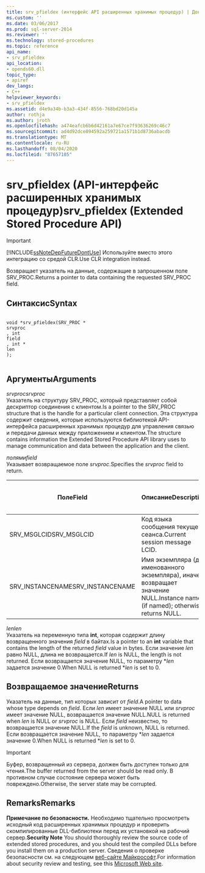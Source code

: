 ```yaml
---
title: srv_pfieldex (интерфейс API расширенных хранимых процедур) | Документы Майкрософт
ms.custom: ''
ms.date: 03/06/2017
ms.prod: sql-server-2014
ms.reviewer: ''
ms.technology: stored-procedures
ms.topic: reference
api_name:
- srv_pfieldex
api_location:
- opends60.dll
topic_type:
- apiref
dev_langs:
- C++
helpviewer_keywords:
- srv_pfieldex
ms.assetid: d4e9a34b-b3a3-434f-8556-768bd20d145a
author: rothja
ms.author: jroth
ms.openlocfilehash: a474eafcb6b6d42161a7e67ce7f93636269c46c7
ms.sourcegitcommit: ad4d92dce894592a259721a1571b1d8736abacdb
ms.translationtype: MT
ms.contentlocale: ru-RU
ms.lasthandoff: 08/04/2020
ms.locfileid: "87657105"
---
```

# <a name="srv_pfieldex-extended-stored-procedure-api"></a><span data-ttu-id="d046d-102">srv_pfieldex (API-интерфейс расширенных хранимых процедур)</span><span class="sxs-lookup"><span data-stu-id="d046d-102">srv_pfieldex (Extended Stored Procedure API)</span></span>
    
> [!IMPORTANT]  
>  [!INCLUDE[ssNoteDepFutureDontUse](../../includes/ssnotedepfuturedontuse-md.md)] <span data-ttu-id="d046d-103">Используйте вместо этого интеграцию со средой CLR.</span><span class="sxs-lookup"><span data-stu-id="d046d-103">Use CLR integration instead.</span></span>  
  
 <span data-ttu-id="d046d-104">Возвращает указатель на данные, содержащие в запрошенном поле SRV_PROC.</span><span class="sxs-lookup"><span data-stu-id="d046d-104">Returns a pointer to data containing the requested SRV_PROC field.</span></span>  
  
## <a name="syntax"></a><span data-ttu-id="d046d-105">Синтаксис</span><span class="sxs-lookup"><span data-stu-id="d046d-105">Syntax</span></span>  
  
```  
  
void *srv_pfieldex(SRV_PROC *   
srvproc  
, int   
field  
, int *   
len  
);  
  
```  
  
## <a name="arguments"></a><span data-ttu-id="d046d-106">Аргументы</span><span class="sxs-lookup"><span data-stu-id="d046d-106">Arguments</span></span>  
 <span data-ttu-id="d046d-107">*srvproc*</span><span class="sxs-lookup"><span data-stu-id="d046d-107">*srvproc*</span></span>  
 <span data-ttu-id="d046d-108">Указатель на структуру SRV_PROC, который представляет собой дескриптор соединения с клиентом.</span><span class="sxs-lookup"><span data-stu-id="d046d-108">Is a pointer to the SRV_PROC structure that is the handle for a particular client connection.</span></span> <span data-ttu-id="d046d-109">Эта структура содержит сведения, которые используются библиотекой API-интерфейса расширенных хранимых процедур для управления связью и передачи данных между приложением и клиентом.</span><span class="sxs-lookup"><span data-stu-id="d046d-109">The structure contains information the Extended Stored Procedure API library uses to manage communication and data between the application and the client.</span></span>  
  
 <span data-ttu-id="d046d-110">*полями*</span><span class="sxs-lookup"><span data-stu-id="d046d-110">*field*</span></span>  
 <span data-ttu-id="d046d-111">Указывает возвращаемое поле *srvproc*.</span><span class="sxs-lookup"><span data-stu-id="d046d-111">Specifies the *srvproc* field to return.</span></span>  
  
|<span data-ttu-id="d046d-112">Поле</span><span class="sxs-lookup"><span data-stu-id="d046d-112">Field</span></span>|<span data-ttu-id="d046d-113">Описание</span><span class="sxs-lookup"><span data-stu-id="d046d-113">Description</span></span>|<span data-ttu-id="d046d-114">Тип возвращаемых данных</span><span class="sxs-lookup"><span data-stu-id="d046d-114">Return-type</span></span>|  
|-----------|-----------------|------------------|  
|<span data-ttu-id="d046d-115">SRV_MSGLCID</span><span class="sxs-lookup"><span data-stu-id="d046d-115">SRV_MSGLCID</span></span>|<span data-ttu-id="d046d-116">Код языка сообщения текущего сеанса.</span><span class="sxs-lookup"><span data-stu-id="d046d-116">Current session message LCID.</span></span>|<span data-ttu-id="d046d-117">ULONG\*</span><span class="sxs-lookup"><span data-stu-id="d046d-117">ULONG\*</span></span>|  
|<span data-ttu-id="d046d-118">SRV_INSTANCENAME</span><span class="sxs-lookup"><span data-stu-id="d046d-118">SRV_INSTANCENAME</span></span>|<span data-ttu-id="d046d-119">Имя экземпляра (для именованного экземпляра), иначе возвращает значение NULL.</span><span class="sxs-lookup"><span data-stu-id="d046d-119">Instance name (if named); otherwise, returns NULL.</span></span>|<span data-ttu-id="d046d-120">WCHAR\*</span><span class="sxs-lookup"><span data-stu-id="d046d-120">WCHAR\*</span></span>|  
  
 <span data-ttu-id="d046d-121">*len*</span><span class="sxs-lookup"><span data-stu-id="d046d-121">*len*</span></span>  
 <span data-ttu-id="d046d-122">Указатель на переменную типа **int**, которая содержит длину возвращенного значения *field* в байтах.</span><span class="sxs-lookup"><span data-stu-id="d046d-122">Is a pointer to an **int** variable that contains the length of the returned *field* value in bytes.</span></span> <span data-ttu-id="d046d-123">Если значение *len* равно NULL, длина не возвращается.</span><span class="sxs-lookup"><span data-stu-id="d046d-123">If *len* is NULL, the length is not returned.</span></span> <span data-ttu-id="d046d-124">Если возвращается значение NULL, то параметру \**len* задается значение 0.</span><span class="sxs-lookup"><span data-stu-id="d046d-124">When NULL is returned \**len* is set to 0.</span></span>  
  
## <a name="returns"></a><span data-ttu-id="d046d-125">Возвращаемое значение</span><span class="sxs-lookup"><span data-stu-id="d046d-125">Returns</span></span>  
 <span data-ttu-id="d046d-126">Указатель на данные, тип которых зависит от *field*.</span><span class="sxs-lookup"><span data-stu-id="d046d-126">A pointer to data whose type depends on *field*.</span></span> <span data-ttu-id="d046d-127">Если *len* имеет значение NULL или *srvproc* имеет значение NULL, возвращается значение NULL.</span><span class="sxs-lookup"><span data-stu-id="d046d-127">NULL is returned when *len* is NULL or *srvproc* is NULL.</span></span> <span data-ttu-id="d046d-128">Если *field* неизвестно, то возвращается значение NULL.</span><span class="sxs-lookup"><span data-stu-id="d046d-128">If the *field* is unknown, NULL is returned.</span></span> <span data-ttu-id="d046d-129">Если возвращается значение NULL, то параметру \**len* задается значение 0.</span><span class="sxs-lookup"><span data-stu-id="d046d-129">When NULL is returned \**len* is set to 0.</span></span>  
  
> [!IMPORTANT]  
>  <span data-ttu-id="d046d-130">Буфер, возвращенный из сервера, должен быть доступен только для чтения.</span><span class="sxs-lookup"><span data-stu-id="d046d-130">The buffer returned from the server should be read only.</span></span> <span data-ttu-id="d046d-131">В противном случае состояние сервера может быть повреждено.</span><span class="sxs-lookup"><span data-stu-id="d046d-131">Otherwise, the server state may be corrupted.</span></span>  
  
## <a name="remarks"></a><span data-ttu-id="d046d-132">Remarks</span><span class="sxs-lookup"><span data-stu-id="d046d-132">Remarks</span></span>  
 <span data-ttu-id="d046d-133">**Примечание по безопасности.** Необходимо тщательно просмотреть исходный код расширенных хранимых процедур и проверить скомпилированные DLL-библиотеки перед их установкой на рабочий сервер.</span><span class="sxs-lookup"><span data-stu-id="d046d-133">**Security Note** You should thoroughly review the source code of extended stored procedures, and you should test the compiled DLLs before you install them on a production server.</span></span> <span data-ttu-id="d046d-134">Сведения о проверке безопасности см. на следующем [веб-сайте Майкрософт](https://go.microsoft.com/fwlink/?LinkID=54761&amp;clcid=0x409https://msdn.microsoft.com/security/).</span><span class="sxs-lookup"><span data-stu-id="d046d-134">For information about security review and testing, see this [Microsoft Web site](https://go.microsoft.com/fwlink/?LinkID=54761&amp;clcid=0x409https://msdn.microsoft.com/security/).</span></span>  
  
  
